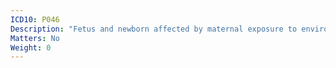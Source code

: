 ```yaml
---
ICD10: P046
Description: "Fetus and newborn affected by maternal exposure to environmental chemical substances"
Matters: No
Weight: 0
---
```


